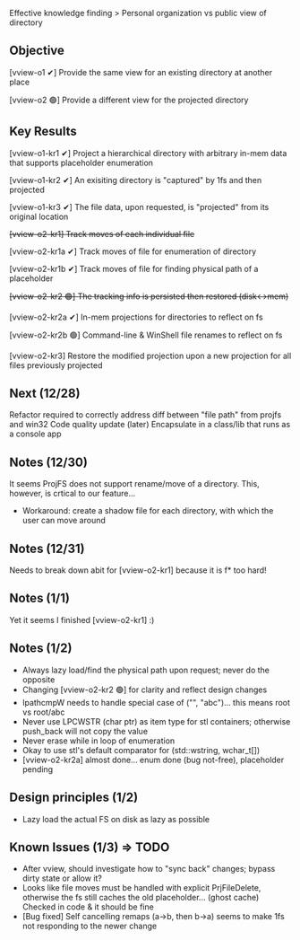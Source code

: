 Effective knowledge finding > Personal organization vs public view of directory

## Objective
[vview-o1 ✔] Provide the same view for an existing directory at another place

[vview-o2 🟢] Provide a different view for the projected directory

## Key Results
[vview-o1-kr1 ✔] Project a hierarchical directory with arbitrary in-mem data that supports placeholder enumeration

[vview-o1-kr2 ✔] An exisiting directory is "captured" by 1fs and then projected

[vview-o1-kr3 ✔] The file data, upon requested, is "projected" from its original location

<del>[vview-o2-kr1] Track moves of each individual file</del>

[vview-o2-kr1a ✔] Track moves of file for enumeration of directory

[vview-o2-kr1b ✔] Track moves of file for finding physical path of a placeholder

<del>[vview-o2-kr2 🟢] The tracking info is persisted then restored (disk<->mem)</del>

[vview-o2-kr2a ✔] In-mem projections for directories to reflect on fs

[vview-o2-kr2b 🟢] Command-line & WinShell file renames to reflect on fs

[vview-o2-kr3] Restore the modified projection upon a new projection for all files previously projected

## Next (12/28)
Refactor required to correctly address diff between "file path" from projfs and win32
Code quality update
(later) Encapsulate in a class/lib that runs as a console app

## Notes (12/30)
It seems ProjFS does not support rename/move of a directory. This, however, is crtical to our feature...
- Workaround: create a shadow file for each directory, with which the user can move around


## Notes (12/31)
Needs to break down abit for [vview-o2-kr1] because it is f* too hard!

## Notes (1/1)
Yet it seems I finished [vview-o2-kr1] :)

## Notes (1/2)
- Always lazy load/find the physical path upon request; never do the opposite
- Changing [vview-o2-kr2 🟢] for clarity and reflect design changes
- lpathcmpW needs to handle special case of ("", "abc")... this means root vs root/abc
- Never use LPCWSTR (char ptr) as item type for stl containers; otherwise push_back will not copy the value
- Never erase while in loop of enumeration
- Okay to use stl's default comparator for (std::wstring, wchar_t[])
- [vview-o2-kr2a] almost done... enum done (bug not-free), placeholder pending

## Design principles (1/2)
- Lazy load the actual FS on disk as lazy as possible

## Known Issues (1/3) => TODO
- After vview, should investigate how to "sync back" changes; bypass dirty state or allow it?
- Looks like file moves must be handled with explicit PrjFileDelete, otherwise the fs still caches the old placeholder... (ghost cache) Checked in code & it should be fine
- [Bug fixed] Self cancelling remaps (a->b, then b->a) seems to make 1fs not responding to the newer change